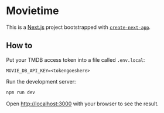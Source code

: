 # Movietime

This is a [Next.js](https://nextjs.org/) project bootstrapped with [`create-next-app`](https://github.com/vercel/next.js/tree/canary/packages/create-next-app).

## How to

Put your TMDB access token into a file called `.env.local`:

```
MOVIE_DB_API_KEY=<tokengoeshere>
```

Run the development server:

```bash
npm run dev
```

Open [http://localhost:3000](http://localhost:3000) with your browser to see the result.
